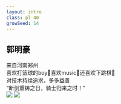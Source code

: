 ```yaml
---
layout: intro
class: pl-40
growSeed: 14
---
```


## 郭明豪

<div class="leading-10 opacity-80 mr-60 mt-4">
来自河南郑州<br>
喜欢打篮球的boy🏀喜欢music🎵还喜欢下跳棋💃<br>
对技术持续追求，多多益善<br>
“断剑重铸之日，骑士归来之时！”<br>
</div>

<img src="/g-m-h.png" absolute top-45 right-40 w-50 />
<img src="/hi.png" absolute top-40 right-40 w-8 rotate-10 delay-300 />

<div flex="~ gap2">

</div>
